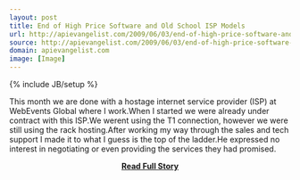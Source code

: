 ```yaml
---
layout: post
title: End of High Price Software and Old School ISP Models
url: http://apievangelist.com/2009/06/03/end-of-high-price-software-and-old-school-isp-models/
source: http://apievangelist.com/2009/06/03/end-of-high-price-software-and-old-school-isp-models/
domain: apievangelist.com
image: [Image]
---
```

{% include JB/setup %}<p>This month we are done with a hostage internet service provider (ISP) at WebEvents Global where I work.When I started we were already under contract with this ISP.We werent using the T1 connection, however we were still using the rack hosting.After working my way through the sales and tech support I made it to what I guess is the top of the ladder.He expressed no interest in negotiating or even providing the services they had promised.</p>
<center><p><a href="http://apievangelist.com/2009/06/03/end-of-high-price-software-and-old-school-isp-models/" style='padding:25px; font-sze:18px; font-weight: bold;'>Read Full Story</a></p></center>

